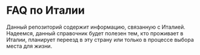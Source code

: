 # FAQ по Италии
Данный репозиторий содержит информацию, связанную с Италией.
Надеемся, данный справочник будет полезен тем, кто проживает в Италии, планирует переезд в эту страну или только в процессе выбора места для жизни.
